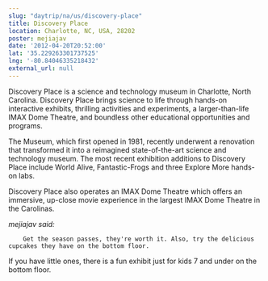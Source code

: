 ```yaml
---
slug: "daytrip/na/us/discovery-place"
title: Discovery Place
location: Charlotte, NC, USA, 28202
poster: mejiajav
date: '2012-04-20T20:52:00'
lat: '35.229263301737525'
lng: '-80.84046335218432'
external_url: null
---
```


Discovery Place is a science and technology museum in Charlotte, North Carolina. Discovery Place brings science to life through hands-on interactive exhibits, thrilling activities and experiments, a larger-than-life IMAX Dome Theatre, and boundless other educational opportunities and programs.

The Museum, which first opened in 1981, recently underwent a renovation that transformed it into a reimagined state-of-the-art science and technology museum. The most recent exhibition additions to Discovery Place include World Alive, Fantastic-Frogs and three Explore More hands-on labs.

Discovery Place also operates an IMAX Dome Theatre which offers an immersive, up-close movie experience in the largest IMAX Dome Theatre in the Carolinas.

<em>mejiajav said:</em>

        Get the season passes, they're worth it. Also, try the delicious cupcakes they have on the bottom floor.

If you have little ones, there is a fun exhibit just for kids 7 and under on the bottom floor.
